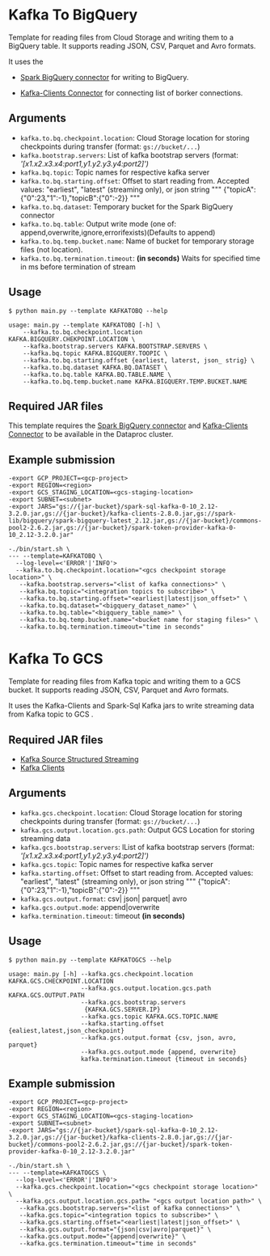 # Kafka To BigQuery

Template for reading files from Cloud Storage and writing them to a BigQuery table. It supports reading JSON, CSV, Parquet and Avro formats.

It uses the 
  - [Spark BigQuery connector](https://cloud.google.com/dataproc-serverless/docs/guides/bigquery-connector-spark-example) for writing to BigQuery.

  - [Kafka-Clients Connector](https://mvnrepository.com/artifact/org.apache.kafka/kafka-clients) for connecting list of borker connections.

## Arguments

* `kafka.to.bq.checkpoint.location`: Cloud Storage location for storing checkpoints during transfer (format: `gs://bucket/...`)
* `kafka.bootstrap.servers`: List of kafka bootstrap servers (format: *'[x1.x2.x3.x4:port1,y1.y2.y3.y4:port2]')*
* `kafka.bq.topic`: Topic names for respective kafka server
* `kafka.to.bq.starting.offset`:  Offset to start reading from. Accepted values: "earliest", "latest" (streaming only), or json string """ {"topicA":{"0":23,"1":-1},"topicB":{"0":-2}} """
* `kafka.to.bq.dataset`: Temporary bucket for the Spark BigQuery connector
* `kafka.to.bq.table`: Output write mode (one of: append,overwrite,ignore,errorifexists)(Defaults to append)
* `kafka.to.bq.temp.bucket.name`: Name of bucket for temporary storage files (not location).
* `kafka.to.bq.termination.timeout`: **(in seconds)** Waits for specified time in ms before termination of stream 

## Usage

```
$ python main.py --template KAFKATOBQ --help

usage: main.py --template KAFKATOBQ [-h] \
    --kafka.to.bq.checkpoint.location KAFKA.BIGQUERY.CHEKPOINT.LOCATION \
    --kafka.bootstrap.servers KAFKA.BOOTSTRAP.SERVERS \
    --kafka.bq.topic KAFKA.BIGQUERY.TOOPIC \
    --kafka.to.bq.starting.offset {earliest, laterst, json_ strig} \
    --kafka.to.bq.dataset KAFKA.BQ.DATASET \
    --kafka.to.bq.table KAFKA.BQ.TABLE.NAME \
    --kafka.to.bq.temp.bucket.name KAFKA.BIGQUERY.TEMP.BUCKET.NAME

```

## Required JAR files

This template requires the [Spark BigQuery connector](https://cloud.google.com/dataproc-serverless/docs/guides/bigquery-connector-spark-example)  and [Kafka-Clients Connector](https://mvnrepository.com/artifact/org.apache.kafka/kafka-clients) to be available in the Dataproc cluster.


## Example submission

```
-export GCP_PROJECT=<gcp-project>
-export REGION=<region> 
-export GCS_STAGING_LOCATION=<gcs-staging-location>
-export SUBNET=<subnet>
-export JARS="gs://{jar-bucket}/spark-sql-kafka-0-10_2.12-3.2.0.jar,gs://{jar-bucket}/kafka-clients-2.8.0.jar,gs://spark-lib/bigquery/spark-bigquery-latest_2.12.jar,gs://{jar-bucket}/commons-pool2-2.6.2.jar,gs://{jar-bucket}/spark-token-provider-kafka-0-10_2.12-3.2.0.jar"

-./bin/start.sh \
--- --template=KAFKATOBQ \
  --log-level=<'ERROR'|'INFO'>
  --kafka.to.bq.checkpoint.location="<gcs checkpoint storage location>" \
   --kafka.bootstrap.servers="<list of kafka connections>" \
   --kafka.bq.topic="<integration topics to subscribe>" \
   --kafka.to.bq.starting.offset="<earliest|latest|json_offset>" \
   --kafka.to.bq.dataset="<bigquery_dataset_name>" \
   --kafka.to.bq.table="<bigquery_table_name>" \
   --kafka.to.bq.temp.bucket.name="<bucket name for staging files>" \
   --kafka.to.bq.termination.timeout="time in seconds"
```

# Kafka To GCS

Template for reading files from Kafka topic and writing them to a GCS bucket. It supports reading JSON, CSV, Parquet and Avro formats.

It uses the Kafka-Clients and Spark-Sql Kafka jars to write streaming data from Kafka topic to GCS .

## Required JAR files

  -  [Kafka Source Structured Streaming](https://mvnrepository.com/artifact/org.apache.spark/spark-streaming_2.13/3.2.0)
  -   [Kafka Clients](https://mvnrepository.com/artifact/org.apache.kafka/kafka-clients/3.2.0)

   
## Arguments

* `kafka.gcs.checkpoint.location`: Cloud Storage location for storing checkpoints during transfer (format: `gs://bucket/...`)
* `kafka.gcs.output.location.gcs.path`: Output GCS Location for storing streaming data
* `kafka.gcs.bootstrap.servers`: lList of kafka bootstrap servers (format: *'[x1.x2.x3.x4:port1,y1.y2.y3.y4:port2]')*
* `kafka.gcs.topic`: Topic names for respective kafka server
* `kafka.starting.offset`: Offset to start reading from. Accepted values: "earliest", "latest" (streaming only), or json string """ {"topicA":{"0":23,"1":-1},"topicB":{"0":-2}} """
* `kafka.gcs.output.format`: csv| json| parquet| avro 
* `kafka.gcs.output.mode`: append|overwrite
* `kafka.termination.timeout`: timeout **(in seconds)**

## Usage

```
$ python main.py --template KAFKATOGCS --help                
                        
usage: main.py [-h] --kafka.gcs.checkpoint.location KAFKA.GCS.CHECKPOINT.LOCATION
                    --kafka.gcs.output.location.gcs.path KAFKA.GCS.OUTPUT.PATH
                    --kafka.gcs.bootstrap.servers
                     {KAFKA.GCS.SERVER.IP}
                    --kafka.gcs.topic KAFKA.GCS.TOPIC.NAME
                    --kafka.starting.offset {ealiest,latest,json_checkpoint}
                    --kafka.gcs.output.format {csv, json, avro, parquet}
                    --kafka.gcs.output.mode {append, overwrite}
                    kafka.termination.timeout {timeout in seconds}
```

## Example submission

```
-export GCP_PROJECT=<gcp-project>
-export REGION=<region> 
-export GCS_STAGING_LOCATION=<gcs-staging-location>
-export SUBNET=<subnet>
-export JARS="gs://{jar-bucket}/spark-sql-kafka-0-10_2.12-3.2.0.jar,gs://{jar-bucket}/kafka-clients-2.8.0.jar,gs://{jar-bucket}/commons-pool2-2.6.2.jar,gs://{jar-bucket}/spark-token-provider-kafka-0-10_2.12-3.2.0.jar"

-./bin/start.sh \
--- --template=KAFKATOGCS \
  --log-level=<'ERROR'|'INFO'>
  --kafka.gcs.checkpoint.location="<gcs checkpoint storage location>" \
  --kafka.gcs.output.location.gcs.path= "<gcs output location path>" \
   --kafka.gcs.bootstrap.servers="<list of kafka connections>" \
   --kafka.gcs.topic="<integration topics to subscribe>" \
   --kafka.gcs.starting.offset="<earliest|latest|json_offset>" \
   --kafka.gcs.output.format="{json|csv|avro|parquet}" \
   --kafka.gcs.output.mode="{append|overwrite}" \
   --kafka.gcs.termination.timeout="time in seconds"
```


